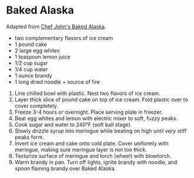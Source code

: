 # Baked Alaska

Adapted from [Chef John's Baked Alaska](http://foodwishes.blogspot.com/2015/02/baked-alaska-with-lighter-you-betcha.html).

- two complementary flavors of ice cream
- 1 pound cake
- 2 large egg whites
- 1 teaspoon lemon juice
- 1/2 cup sugar
- 1/4 cup water
- 1 ounce brandy
- 1 long dried noodle + source of fire

1. Line chilled bowl with plastic. Nest two flavors of ice cream.
2. Layer thick slice of pound cake on top of ice cream. Fold plastic over to cover completely.
3. Freeze 3-4 hours or overnight. Place serving plate in freezer.
4. Beat egg whites and lemon with electric mixer to soft, fuzzy peaks.
5. Cook sugar and water to 240&deg;F (soft ball stage).
6. Slowly drizzle syrup into meringue while beating on high until very stiff peaks form.
7. Invert ice cream and cake onto cold plate. Cover uniformly with meringue, making sure meringue layer is not too thick.
8. Texturize surface of meringue and torch (whee!) with blowtorch.
9. Warm brandy in pan. Turn off lights, ignite brandy with noodle, and spoon flaming brandy over Baked Alaska.
